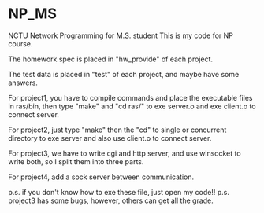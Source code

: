 # NP_MS
NCTU Network Programming for M.S. student
This is my code for NP course.

The homework spec is placed in "hw_provide" of each project.

The test data is placed in "test" of each project, and maybe have some answers.

For project1, you have to compile commands and place the executable files in ras/bin, then type "make" and "cd ras/" to exe server.o and exe client.o to connect server.

For project2, just type "make" then the "cd" to single or concurrent directory to exe server and also use client.o to connect server.

For project3, we have to write cgi and http server, and use winsocket to write both, so I split them into three parts.

For project4, add a sock server between communication.

p.s. if you don't know how to exe these file, just open my code!!
p.s. project3 has some bugs, however, others can get all the grade.